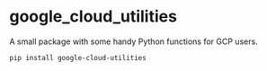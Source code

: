 # google_cloud_utilities

A small package with some handy Python functions for GCP users.

`pip install google-cloud-utilities`
